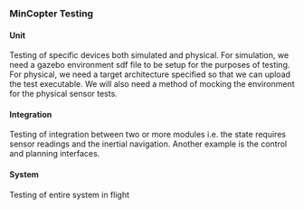 ### MinCopter Testing


#### Unit
Testing of specific devices both simulated and physical. For simulation, we need a gazebo environment sdf file to be setup for the purposes
of testing. For physical, we need a target architecture specified so that we can upload the test executable. We will also need a method of mocking the environment for the physical sensor tests.

#### Integration
Testing of integration between two or more modules i.e. the state requires sensor readings and the inertial navigation. Another example is the control and planning interfaces.

#### System
Testing of entire system in flight


